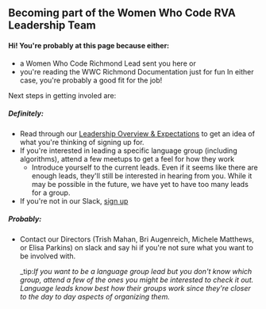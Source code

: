 ## Becoming part of the Women Who Code RVA Leadership Team

#### Hi! You're probably at this page because either:
- a Women Who Code Richmond Lead sent you here
or 
- you're reading the WWC Richmond Documentation just for fun
In either case, you're probably a good fit for the job!

Next steps in getting involed are:

##### Definitely:
- Read through our [Leadership Overview & Expectations](leadership_overview.md) to get an idea of what you're thinking of signing up for.
- If you're interested in leading a specific language group (including algorithms), attend a few meetups to get a feel for how they work
  - Introduce yourself to the current leads. Even if it seems like there are enough leads, they'll still be interested in hearing from you. While it may be possible in the future, we have yet to have too many leads for a group.
- If you're not in our Slack, [sign up](https://wwcrva-slack.herokuapp.com/)

##### Probably:
- Contact our Directors (Trish Mahan, Bri Augenreich, Michele Matthews, or Elisa Parkins) on slack and say hi if you're not sure what you want to be involved with.

  _tip:_If you want to be a language group lead but you don't know which group, attend a few of the ones you might be interested to check it out. Language leads know best how their groups work since they're closer to the day to day aspects of organizing them._
